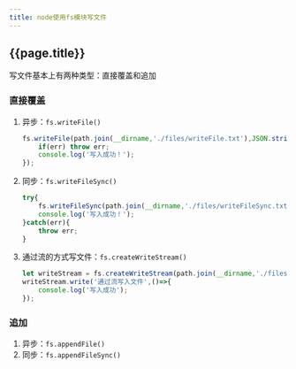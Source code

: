 ```yaml
---
title: node使用fs模块写文件
---
```


## {{page.title}}

写文件基本上有两种类型：直接覆盖和追加

### 直接覆盖

1. 异步：```fs.writeFile()```

	```javascript
	fs.writeFile(path.join(__dirname,'./files/writeFile.txt'),JSON.stringify({ name: 'lily', sex: 'female' }),(err)=>{
		if(err) throw err;
		console.log('写入成功！');
	});
	```

2. 同步：```fs.writeFileSync()```

	```javascript
	try{
		fs.writeFileSync(path.join(__dirname,'./files/writeFileSync.txt'),'同步执行');
		console.log('写入成功！');
	}catch(err){
		throw err;
	}
	```

3. 通过流的方式写文件：```fs.createWriteStream()```

	```javascript
	let writeStream = fs.createWriteStream(path.join(__dirname,'./files/writeStream.txt'));
	writeStream.write('通过流写入文件',()=>{
		console.log('写入成功');
	});
	```

### 追加

1. 异步：```fs.appendFile()```
2. 同步：```fs.appendFileSync()```